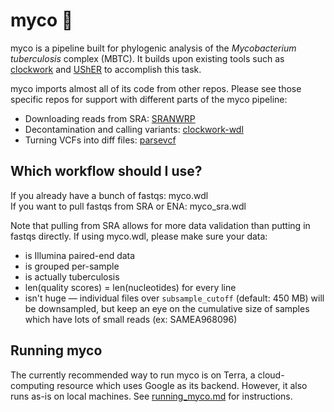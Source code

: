 # myco 🍄
myco is a pipeline built for phylogenic analysis of the _Mycobacterium tuberculosis_ complex (MBTC). It builds upon existing tools such as [clockwork](https://github.com/iqbal-lab-org/clockwork) and [UShER](https://www.nature.com/articles/s41588-021-00862-7) to accomplish this task.

myco imports almost all of its code from other repos. Please see those specific repos for support with different parts of the myco pipeline:
* Downloading reads from SRA: [SRANWRP](https://github.com/aofarrel/SRANWRP)
* Decontamination and calling variants: [clockwork-wdl](https://github.com/aofarrel/clockwork-wdl)
* Turning VCFs into diff files: [parsevcf](https://github.com/lilymaryam/parsevcf)


## Which workflow should I use?
If you already have a bunch of fastqs: myco.wdl  
If you want to pull fastqs from SRA or ENA: myco_sra.wdl  

Note that pulling from SRA allows for more data validation than putting in fastqs directly. If using myco.wdl, please make sure your data:
* is Illumina paired-end data  
* is grouped per-sample  
* is actually tuberculosis  
* len(quality scores) = len(nucleotides) for every line  
* isn't huge — individual files over `subsample_cutoff` (default: 450 MB) will be downsampled, but keep an eye on the cumulative size of samples which have lots of small reads (ex: SAMEA968096)


## Running myco
The currently recommended way to run myco is on Terra, a cloud-computing resource which uses Google as its backend. However, it also runs as-is on local machines. See [running_myco.md](/doc/running_myco.md) for instructions.
